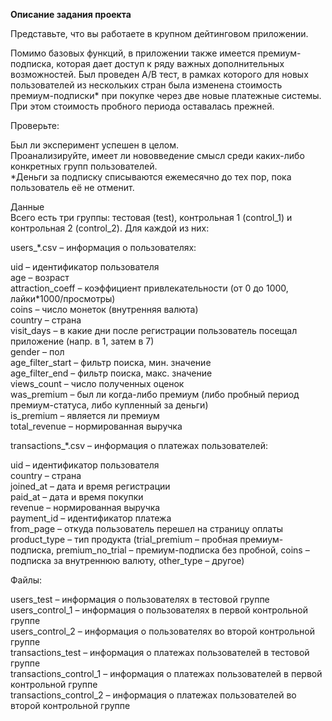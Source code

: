 **Описание задания проекта**

Представьте, что вы работаете в крупном дейтинговом приложении.

Помимо базовых функций, в приложении также имеется премиум-подписка, которая дает доступ к ряду важных дополнительных возможностей. Был проведен A/B тест, в рамках которого для новых пользователей из нескольких стран была изменена стоимость премиум-подписки* при покупке через две новые платежные системы. При этом стоимость пробного периода оставалась прежней.

Проверьте:

Был ли эксперимент успешен в целом.\
Проанализируйте, имеет ли нововведение смысл среди каких-либо конкретных групп пользователей.\
*Деньги за подписку списываются ежемесячно до тех пор, пока пользователь её не отменит.

  

Данные\
Всего есть три группы: тестовая (test), контрольная 1 (control_1) и контрольная 2 (control_2). Для каждой из них:

users_*.csv – информация о пользователях:

uid – идентификатор пользователя\
age – возраст\
attraction_coeff – коэффициент привлекательности (от 0 до 1000, лайки*1000/просмотры)\
coins – число монеток (внутренняя валюта)\
country – страна\
visit_days – в какие дни после регистрации пользователь посещал приложение (напр. в 1, затем в 7)\
gender – пол\
age_filter_start  – фильтр поиска, мин. значение\
age_filter_end  – фильтр поиска, макс. значение\
views_count – число полученных оценок\
was_premium – был ли когда-либо премиум (либо пробный период премиум-статуса, либо купленный за деньги)\
is_premium –  является ли премиум\
total_revenue – нормированная выручка
 
transactions_*.csv – информация о платежах пользователей:

uid – идентификатор пользователя\
country – страна\
joined_at – дата и время регистрации\
paid_at – дата и время покупки\
revenue – нормированная выручка\
payment_id – идентификатор платежа\
from_page – откуда пользователь перешел на страницу оплаты\
product_type – тип продукта (trial_premium – пробная премиум-подписка, premium_no_trial – премиум-подписка без пробной, coins – подписка за внутреннюю валюту, other_type – другое)
 
Файлы:

users_test – информация о пользователях в тестовой группе\
users_control_1 – информация о пользователях в первой контрольной группе\
users_control_2 – информация о пользователях во второй контрольной группе\
transactions_test – информация о платежах пользователей в тестовой группе\
transactions_control_1 – информация о платежах пользователей в первой контрольной группе\
transactions_control_2 – информация о платежах пользователей во второй контрольной группе 
